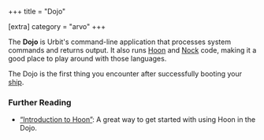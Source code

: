+++
title = "Dojo"

[extra]
category = "arvo"
+++

The **Dojo** is Urbit's command-line application that processes system commands
and returns output. It also runs [Hoon](/glossary/hoon) and
[Nock](/glossary/nock) code, making it a good place to play around
with those languages.

The Dojo is the first thing you encounter after successfully booting your
[ship](/glossary/ship).

### Further Reading

- [“Introduction to Hoon”](/courses/hoon-school/A-intro): A great way to get
  started with using Hoon in the Dojo.
